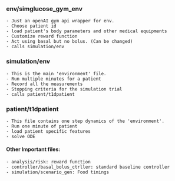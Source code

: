 

### env/simglucose_gym_env
    
    - Just an openAI gym api wrapper for env.
    - Choose patient id
    - load patient's body parameters and other medical equipments
    - Customize reward function
    - Act using basal but no bolus. (Can be changed) 
    - calls simulation/env

### simulation/env

    - This is the main 'environment' file.
    - Run multiple minutes for a patient
    - Record all the measurements
    - Stopping criteria for the simulation trial
    - calls patient/t1dpatient

### patient/t1dpatient

    - This file contains one step dynamics of the 'environment'.
    - Run one minute of patient
    - load patient specific features
    - solve ODE
    
#### Other Important files:
    - analysis/risk: reward function
    - controller/basal_bolus_ctrller: standard baseline controller
    - simulation/scenario_gen: Food timings